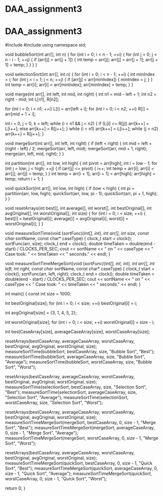 # DAA_assignment3
# DAA_assignment3
#include <iostream>
#include <ctime> 
using namespace std;


void bubbleSort(int arr[], int n) {
    for (int i = 0; i < n - 1; ++i) {
        for (int j = 0; j < n - i - 1; ++j) {
            if (arr[j] > arr[j + 1]) {
                int temp = arr[j];
                arr[j] = arr[j + 1];
                arr[j + 1] = temp;
            }
        }
    }
}


void selectionSort(int arr[], int n) {
    for (int i = 0; i < n - 1; ++i) {
        int minIndex = i;
        for (int j = i + 1; j < n; ++j) {
            if (arr[j] < arr[minIndex]) {
                minIndex = j;
            }
        }
        int temp = arr[i];
        arr[i] = arr[minIndex];
        arr[minIndex] = temp;
    }
}

void merge(int arr[], int left, int mid, int right) {
    int n1 = mid - left + 1;
    int n2 = right - mid;
    int L[n1], R[n2];

  for (int i = 0; i < n1; ++i) L[i] = arr[left + i];
    for (int i = 0; i < n2; ++i) R[i] = arr[mid + 1 + i];

   int i = 0, j = 0, k = left;
    while (i < n1 && j < n2) {
        if (L[i] <= R[j]) arr[k++] = L[i++];
        else arr[k++] = R[j++];
    }
    while (i < n1) arr[k++] = L[i++];
    while (j < n2) arr[k++] = R[j++];
}

void mergeSort(int arr[], int left, int right) {
    if (left < right) {
        int mid = left + (right - left) / 2;
        mergeSort(arr, left, mid);
        mergeSort(arr, mid + 1, right);
        merge(arr, left, mid, right);
    }
}

int partition(int arr[], int low, int high) {
    int pivot = arr[high];
    int i = low - 1;
    for (int j = low; j < high; ++j) {
        if (arr[j] <= pivot) {
            i++;
            int temp = arr[i];
            arr[i] = arr[j];
            arr[j] = temp;
        }
    }
    int temp = arr[i + 1];
    arr[i + 1] = arr[high];
    arr[high] = temp;
    return i + 1;
}

void quickSort(int arr[], int low, int high) {
    if (low < high) {
        int pi = partition(arr, low, high);
        quickSort(arr, low, pi - 1);
        quickSort(arr, pi + 1, high);
    }
}

void resetArrays(int best[], int average[], int worst[], int bestOriginal[], int avgOriginal[], int worstOriginal[], int size) {
    for (int i = 0; i < size; ++i) {
        best[i] = bestOriginal[i];
        average[i] = avgOriginal[i];
        worst[i] = worstOriginal[i];
    }
}

void measureSortTime(void (*sortFunc)(int[], int), int arr[], int size, const char* sortName, const char* caseType) {
    clock_t start = clock();
    sortFunc(arr, size);
    clock_t end = clock();
    double timeTaken = double(end - start) / CLOCKS_PER_SEC;
    cout << sortName << " on " << caseType << " Case took: " << timeTaken << " seconds." << endl;
}

void measureSortTimeMergeSort(void (*sortFunc)(int[], int, int), int arr[], int left, int right, const char* sortName, const char* caseType) {
    clock_t start = clock();
    sortFunc(arr, left, right);
    clock_t end = clock();
    double timeTaken = double(end - start) / CLOCKS_PER_SEC;
    cout << sortName << " on " << caseType << " Case took: " << timeTaken << " seconds." << endl;
}

int main() {
    const int size = 1000;

  int bestOriginal[size];
    for (int i = 0; i < size; ++i) bestOriginal[i] = i;
    
   int avgOriginal[size] = {3, 1, 4, 5, 2}; 
    
   int worstOriginal[size];
    for (int i = 0; i < size; ++i) worstOriginal[i] = size - i;

   int bestCaseArray[size], averageCaseArray[size], worstCaseArray[size];

  resetArrays(bestCaseArray, averageCaseArray, worstCaseArray, bestOriginal, avgOriginal, worstOriginal, size);
    measureSortTime(bubbleSort, bestCaseArray, size, "Bubble Sort", "Best");
    measureSortTime(bubbleSort, averageCaseArray, size, "Bubble Sort", "Average");
    measureSortTime(bubbleSort, worstCaseArray, size, "Bubble Sort", "Worst");

   resetArrays(bestCaseArray, averageCaseArray, worstCaseArray, bestOriginal, avgOriginal, worstOriginal, size);
    measureSortTime(selectionSort, bestCaseArray, size, "Selection Sort", "Best");
    measureSortTime(selectionSort, averageCaseArray, size, "Selection Sort", "Average");
    measureSortTime(selectionSort, worstCaseArray, size, "Selection Sort", "Worst");

  resetArrays(bestCaseArray, averageCaseArray, worstCaseArray, bestOriginal, avgOriginal, worstOriginal, size);
    measureSortTimeMergeSort(mergeSort, bestCaseArray, 0, size - 1, "Merge Sort", "Best");
    measureSortTimeMergeSort(mergeSort, averageCaseArray, 0, size - 1, "Merge Sort", "Average");
    measureSortTimeMergeSort(mergeSort, worstCaseArray, 0, size - 1, "Merge Sort", "Worst");

   resetArrays(bestCaseArray, averageCaseArray, worstCaseArray, bestOriginal, avgOriginal, worstOriginal, size);
    measureSortTimeMergeSort(quickSort, bestCaseArray, 0, size - 1, "Quick Sort", "Best");
    measureSortTimeMergeSort(quickSort, averageCaseArray, 0, size - 1, "Quick Sort", "Average");
    measureSortTimeMergeSort(quickSort, worstCaseArray, 0, size - 1, "Quick Sort", "Worst");

  return 0;
}
